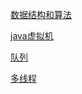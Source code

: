 [数据结构和算法](./src/com/mright/algo/algo.md)

[java虚拟机](./src/com/mright/jvm/jvm.md)

[队列](./src/com/mright/mq/mq.md)

[多线程](./src/com/mright/thread/thread.md)
